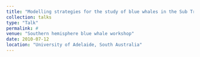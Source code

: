 ```yaml
---
title: "Modelling strategies for the study of blue whales in the Sub Tropical Convergence"
collection: talks
type: "Talk"
permalink: #
venue: "Southern hemisphere blue whale workshop"
date: 2010-07-12
location: "University of Adelaide, South Australia"
---
```

